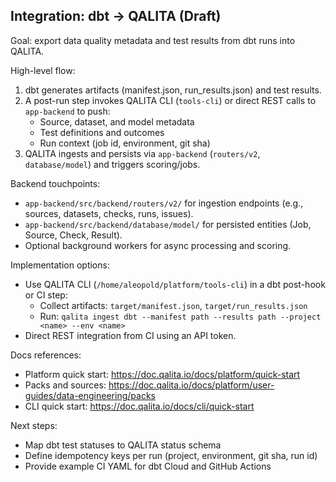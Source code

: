 ## Integration: dbt → QALITA (Draft)

Goal: export data quality metadata and test results from dbt runs into QALITA.

High-level flow:

1. dbt generates artifacts (manifest.json, run_results.json) and test results.
2. A post-run step invokes QALITA CLI (`tools-cli`) or direct REST calls to `app-backend` to push:
   - Source, dataset, and model metadata
   - Test definitions and outcomes
   - Run context (job id, environment, git sha)
3. QALITA ingests and persists via `app-backend` (`routers/v2`, `database/model`) and triggers scoring/jobs.

Backend touchpoints:

- `app-backend/src/backend/routers/v2/` for ingestion endpoints (e.g., sources, datasets, checks, runs, issues).
- `app-backend/src/backend/database/model/` for persisted entities (Job, Source, Check, Result).
- Optional background workers for async processing and scoring.

Implementation options:

- Use QALITA CLI (`/home/aleopold/platform/tools-cli`) in a dbt post-hook or CI step:
  - Collect artifacts: `target/manifest.json`, `target/run_results.json`
  - Run: `qalita ingest dbt --manifest path --results path --project <name> --env <name>`
- Direct REST integration from CI using an API token.

Docs references:

- Platform quick start: https://doc.qalita.io/docs/platform/quick-start
- Packs and sources: https://doc.qalita.io/docs/platform/user-guides/data-engineering/packs
- CLI quick start: https://doc.qalita.io/docs/cli/quick-start

Next steps:

- Map dbt test statuses to QALITA status schema
- Define idempotency keys per run (project, environment, git sha, run id)
- Provide example CI YAML for dbt Cloud and GitHub Actions



